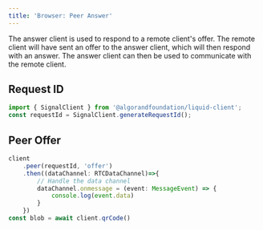 ```yaml
---
title: 'Browser: Peer Answer'
---
```


The answer client is used to respond to a remote client's offer. The remote client will have sent an offer to the answer client, which will then respond with an answer. The answer client can then be used to communicate with the remote client.

## Request ID

```typescript
import { SignalClient } from '@algorandfoundation/liquid-client';
const requestId = SignalClient.generateRequestId();
```

## Peer Offer

```typescript
client
    .peer(requestId, 'offer')
    .then((dataChannel: RTCDataChannel)=>{
        // Handle the data channel
        dataChannel.onmessage = (event: MessageEvent) => {
            console.log(event.data)
        }
    })
const blob = await client.qrCode()
```
